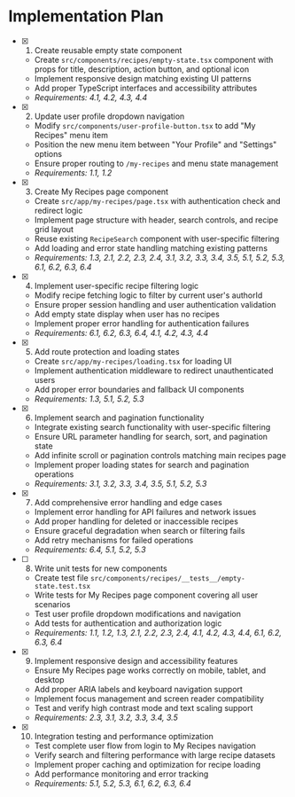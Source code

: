 # Implementation Plan

- [x] 1. Create reusable empty state component
  - Create `src/components/recipes/empty-state.tsx` component with props for title, description, action button, and optional icon
  - Implement responsive design matching existing UI patterns
  - Add proper TypeScript interfaces and accessibility attributes
  - _Requirements: 4.1, 4.2, 4.3, 4.4_

- [x] 2. Update user profile dropdown navigation
  - Modify `src/components/user-profile-button.tsx` to add "My Recipes" menu item
  - Position the new menu item between "Your Profile" and "Settings" options
  - Ensure proper routing to `/my-recipes` and menu state management
  - _Requirements: 1.1, 1.2_

- [x] 3. Create My Recipes page component
  - Create `src/app/my-recipes/page.tsx` with authentication check and redirect logic
  - Implement page structure with header, search controls, and recipe grid layout
  - Reuse existing `RecipeSearch` component with user-specific filtering
  - Add loading and error state handling matching existing patterns
  - _Requirements: 1.3, 2.1, 2.2, 2.3, 2.4, 3.1, 3.2, 3.3, 3.4, 3.5, 5.1, 5.2, 5.3, 6.1, 6.2, 6.3, 6.4_

- [x] 4. Implement user-specific recipe filtering logic
  - Modify recipe fetching logic to filter by current user's authorId
  - Ensure proper session handling and user authentication validation
  - Add empty state display when user has no recipes
  - Implement proper error handling for authentication failures
  - _Requirements: 6.1, 6.2, 6.3, 6.4, 4.1, 4.2, 4.3, 4.4_

- [x] 5. Add route protection and loading states
  - Create `src/app/my-recipes/loading.tsx` for loading UI
  - Implement authentication middleware to redirect unauthenticated users
  - Add proper error boundaries and fallback UI components
  - _Requirements: 1.3, 5.1, 5.2, 5.3_

- [x] 6. Implement search and pagination functionality
  - Integrate existing search functionality with user-specific filtering
  - Ensure URL parameter handling for search, sort, and pagination state
  - Add infinite scroll or pagination controls matching main recipes page
  - Implement proper loading states for search and pagination operations
  - _Requirements: 3.1, 3.2, 3.3, 3.4, 3.5, 5.1, 5.2, 5.3_

- [x] 7. Add comprehensive error handling and edge cases
  - Implement error handling for API failures and network issues
  - Add proper handling for deleted or inaccessible recipes
  - Ensure graceful degradation when search or filtering fails
  - Add retry mechanisms for failed operations
  - _Requirements: 6.4, 5.1, 5.2, 5.3_

- [ ] 8. Write unit tests for new components
  - Create test file `src/components/recipes/__tests__/empty-state.test.tsx`
  - Write tests for My Recipes page component covering all user scenarios
  - Test user profile dropdown modifications and navigation
  - Add tests for authentication and authorization logic
  - _Requirements: 1.1, 1.2, 1.3, 2.1, 2.2, 2.3, 2.4, 4.1, 4.2, 4.3, 4.4, 6.1, 6.2, 6.3, 6.4_

- [x] 9. Implement responsive design and accessibility features
  - Ensure My Recipes page works correctly on mobile, tablet, and desktop
  - Add proper ARIA labels and keyboard navigation support
  - Implement focus management and screen reader compatibility
  - Test and verify high contrast mode and text scaling support
  - _Requirements: 2.3, 3.1, 3.2, 3.3, 3.4, 3.5_

- [x] 10. Integration testing and performance optimization
  - Test complete user flow from login to My Recipes navigation
  - Verify search and filtering performance with large recipe datasets
  - Implement proper caching and optimization for recipe loading
  - Add performance monitoring and error tracking
  - _Requirements: 5.1, 5.2, 5.3, 6.1, 6.2, 6.3, 6.4_
